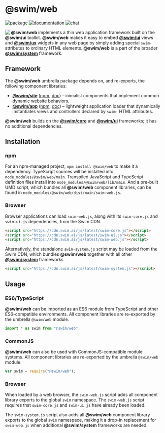 # @swim/web

[![package](https://img.shields.io/npm/v/@swim/web.svg)](https://www.npmjs.com/package/@swim/web)
[![documentation](https://img.shields.io/badge/doc-TypeDoc-blue.svg)](http://docs.swim.ai/js/latest/modules/_swim_web.html)
[![chat](https://img.shields.io/badge/chat-Gitter-green.svg)](https://gitter.im/swimos/community)

<a href="https://developer.swim.ai"><img src="https://cdn.swim.ai/images/marlin-blue.svg" align="left"></a>

**@swim/web** implements a thin web application framework built on the
**@swim/ui** toolkit.  **@swim/web** makes it easy to embed
[**@swim/ui**](https://github.com/swimos/swim/tree/master/swim-system-js/swim-ui-js/@swim/ui)
views and [**@swim/ux**](https://github.com/swimos/swim/tree/master/swim-system-js/swim-ux-js/@swim/ux)
widgets in any web page by simply adding special `swim-` attributes to ordinary
HTML elements.  **@swim/web** is a part of the broader
[**@swim/system**](https://github.com/swimos/swim/tree/master/swim-system-js/@swim/system) framework.

## Framework

The **@swim/web** umbrella package depends on, and re-exports, the following
component libraries:

- [**@swim/site**](https://github.com/swimos/swim/tree/master/swim-system-js/swim-ui-js/@swim/site)
  ([npm](https://www.npmjs.com/package/@swim/site),
  [doc](http://docs.swim.ai/js/latest/modules/_swim_site.html)) –
  inimalist components that implement common dynamic website behaviors.
- [**@swim/app**](https://github.com/swimos/swim/tree/master/swim-system-js/swim-ui-js/@swim/app)
  ([npm](https://www.npmjs.com/package/@swim/app),
  [doc](http://docs.swim.ai/js/latest/modules/_swim_app.html)) –
  lightweight application loader that dynamically instantiates views and
  controllers declared by `swim-` HTML attributes.

**@swim/web** builds on the [**@swim/core**](https://github.com/swimos/swim/tree/master/swim-system-js/swim-core-js/@swim/core)
and [**@swim/ui**](https://github.com/swimos/swim/tree/master/swim-system-js/swim-ui-js/@swim/ui)
frameworks; it has no additional dependencies.

## Installation

### npm

For an npm-managed project, `npm install @swim/web` to make it a dependency.
TypeScript sources will be installed into `node_modules/@swim/web/main`.
Transpiled JavaScript and TypeScript definition files install into
`node_modules/@swim/web/lib/main`.  And a pre-built UMD script, which
bundles all **@swim/web** component libraries, can be found in
`node_modules/@swim/web/dist/main/swim-web.js`.

### Browser

Browser applications can load `swim-web.js`, along with its `swim-core.js`
and `swim-ui.js` dependencies, from the Swim CDN.

```html
<script src="https://cdn.swim.ai/js/latest/swim-core.js"></script>
<script src="https://cdn.swim.ai/js/latest/swim-ui.js"></script>
<script src="https://cdn.swim.ai/js/latest/swim-web.js"></script>
```

Alternatively, the standalone `swim-system.js` script may be loaded
from the Swim CDN, which bundles **@swim/web** together with all other
[**@swim/system**](https://github.com/swimos/swim/tree/master/swim-system-js/@swim/system)
frameworks.

```html
<script src="https://cdn.swim.ai/js/latest/swim-system.js"></script>
```

## Usage

### ES6/TypeScript

**@swim/web** can be imported as an ES6 module from TypeScript and other
ES6-compatible environments.  All component libraries are re-exported by
the umbrella `@swim/web` module.

```typescript
import * as swim from "@swim/web";
```

### CommonJS

**@swim/web** can also be used with CommonJS-compatible module systems.
All component libraries are re-exported by the umbrella `@swim/web` module.

```javascript
var swim = require("@swim/web");
```

### Browser

When loaded by a web browser, the `swim-web.js` script adds all component
library exports to the global `swim` namespace.  The `swim-web.js` script
requires that `swim-core.js` and `swim-ui.js` have already been loaded.

The `swim-system.js` script also adds all **@swim/web** component library
exports to the global `swim` namespace, making it a drop-in replacement
for `swim-web.js` when additional **@swim/system** frameworks are needed.
